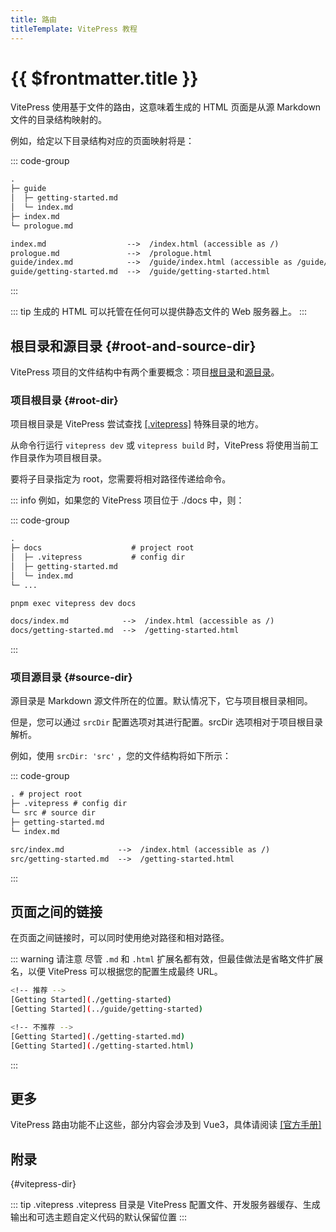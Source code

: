 ```yaml
---
title: 路由
titleTemplate: VitePress 教程
---
```


# {{ $frontmatter.title }}

VitePress 使用基于文件的路由，这意味着生成的 HTML 页面是从源 Markdown 文件的目录结构映射的。

例如，给定以下目录结构对应的页面映射将是：

::: code-group

```txt [源码结构]
.
├─ guide
│  ├─ getting-started.md
│  └─ index.md
├─ index.md
└─ prologue.md
```

```txt [生成页面映射]
index.md                  -->  /index.html (accessible as /)
prologue.md               -->  /prologue.html
guide/index.md            -->  /guide/index.html (accessible as /guide/)
guide/getting-started.md  -->  /guide/getting-started.html
```

:::

::: tip
生成的 HTML 可以托管在任何可以提供静态文件的 Web 服务器上。
:::

## 根目录和源目录 {#root-and-source-dir}

VitePress 项目的文件结构中有两个重要概念：项目[根目录](#root-dir)和[源目录](#source-dir)。

### 项目根目录 {#root-dir}

项目根目录是 VitePress 尝试查找 [[.vitepress]](#vitepress-dir) 特殊目录的地方。

从命令行运行 `vitepress dev` 或 `vitepress build` 时，VitePress 将使用当前工作目录作为项目根目录。

要将子目录指定为 root，您需要将相对路径传递给命令。

::: info 例如，如果您的 VitePress 项目位于 ./docs 中，则：

::: code-group

```txt [目录结构]
.
├─ docs                    # project root
│  ├─ .vitepress           # config dir
│  ├─ getting-started.md
│  └─ index.md
└─ ...

```

```bash [运行]
pnpm exec vitepress dev docs
```

```txt [生成页面映射]
docs/index.md            -->  /index.html (accessible as /)
docs/getting-started.md  -->  /getting-started.html
```

:::

### 项目源目录 {#source-dir}

源目录是 Markdown 源文件所在的位置。默认情况下，它与项目根目录相同。

但是，您可以通过 `srcDir` 配置选项对其进行配置。srcDir 选项相对于项目根目录解析。

例如，使用 `srcDir: 'src'` ，您的文件结构将如下所示：

::: code-group

```txt [目录结构]
. # project root
├─ .vitepress # config dir
└─ src # source dir
├─ getting-started.md
└─ index.md

```

```txt [生成页面映射]
src/index.md            -->  /index.html (accessible as /)
src/getting-started.md  -->  /getting-started.html
```

:::

## 页面之间的链接

在页面之间链接时，可以同时使用绝对路径和相对路径。

::: warning 请注意
尽管 `.md` 和 `.html` 扩展名都有效，但最佳做法是省略文件扩展名，以便 VitePress 可以根据您的配置生成最终 URL。

```bash
<!-- 推荐 -->
[Getting Started](./getting-started)
[Getting Started](../guide/getting-started)

<!-- 不推荐 -->
[Getting Started](./getting-started.md)
[Getting Started](./getting-started.html)
```

:::

## 更多

VitePress 路由功能不止这些，部分内容会涉及到 Vue3，具体请阅读 [[官方手册]](https://vitepress.dev/guide/routing)

## 附录

{#vitepress-dir}

::: tip .vitepress
.vitepress 目录是 VitePress 配置文件、开发服务器缓存、生成输出和可选主题自定义代码的默认保留位置
:::
